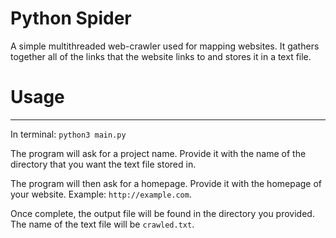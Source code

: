 # Python Spider

A simple multithreaded web-crawler used for mapping websites. It gathers together all of the links that the website links to and stores it in a text file.

Usage
===
---
In terminal: `python3 main.py`

The program will ask for a project name. Provide it with the name of the directory that you want the text file stored in.

The program will then ask for a homepage. Provide it with the homepage of your website. Example: `http://example.com`.

Once complete, the output file will be found in the directory you provided. The name of the text file will be `crawled.txt`.
